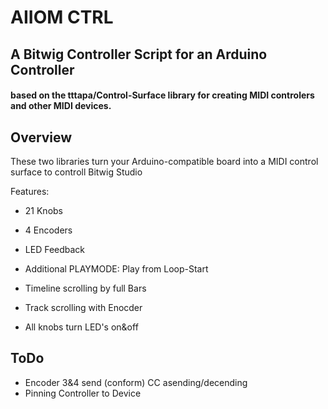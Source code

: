 # AIIOM CTRL
## A Bitwig Controller Script for an Arduino Controller
#### based on the **tttapa/Control-Surface** library for creating MIDI controlers and other MIDI devices.

## Overview
These two libraries turn your Arduino-compatible board into a MIDI control surface to controll Bitwig Studio

Features:
- 21 Knobs
- 4 Encoders
- LED Feedback

- Additional PLAYMODE: Play from Loop-Start
- Timeline scrolling by full Bars
- Track scrolling with Enocder
- All knobs turn LED's on&off

## ToDo
- Encoder 3&4 send (conform) CC asending/decending
- Pinning Controller to Device
